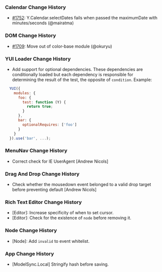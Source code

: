 ### Calendar Change History


* [#1752][]: Y.Calendar.selectDates fails when passed the maximumDate with minutes/seconds (@mairatma)

[#1752]: https://github.com/yui/yui3/pull/1752

### DOM Change History

* [#1709][]: Move out of color-base module (@okuryu)

[#1709]: https://github.com/yui/yui3/pull/1709

### YUI Loader Change History

* Add support for optional dependencies. These dependencies are conditionally
  loaded but each dependency is responsible for determining the result of the
  test, the opposite of `condition`. Example:

```js
  YUI({
    modules: {
      foo: {
        test: function (Y) {
          return true;
        }
      },
      bar: {
        optionalRequires: ['foo']
      }
    }
  }).use('bar', ...);
```

### MenuNav Change History

* Correct check for IE UserAgent [Andrew Nicols]

### Drag And Drop Change History

* Check whether the mousedown event belonged to a valid drop target before preventing default [Andrew Nicols]


### Rich Text Editor Change History

* [Editor]: Increase specificity of when to set cursor.
* [Editor]: Check for the existence of `node` before removing it.

### Node Change History

* [Node]: Add `invalid` to event whitelist.

### App Change History
 
* [ModelSync.Local] Stringify hash before saving.
